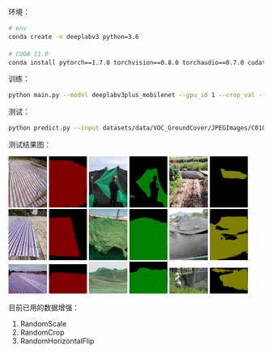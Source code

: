 环境：
```bash
# env
conda create -n deeplabv3 python=3.6

# CUDA 11.0
conda install pytorch==1.7.0 torchvision==0.8.0 torchaudio==0.7.0 cudatoolkit=11.0 -c pytorch
```

训练：
```bash
python main.py --model deeplabv3plus_mobilenet --gpu_id 1 --crop_val --lr 0.01 --crop_size 513 --batch_size 16 --output_stride 16
```

测试：
```bash
python predict.py --input datasets/data/VOC_GroundCover/JPEGImages/C018.jpg  --dataset voc_gc --model deeplabv3plus_mobilenet --ckpt checkpoints/best_deeplabv3plus_mobilenet_voc_gc_os16.pth --save_val_results_to test_results
```

测试结果图：
<div>
<img src="./samples/A021.jpg"  width="15%">
<img src="./samples/A021.png"  width="15%">
<img src="./samples/B027.jpg"  width="15%">
<img src="./samples/B027.png"  width="15%">
<img src="./samples/C018.jpg"  width="15%">
<img src="./samples/C018.png"  width="15%">
</div>

<div>
<img src="./samples/A061.jpg"  width="15%">
<img src="./samples/A061.png"  width="15%">
<img src="./samples/B186.jpg"  width="15%">
<img src="./samples/B186.png"  width="15%">
<img src="./samples/C033.jpg"  width="15%">
<img src="./samples/C033.png"  width="15%">
</div>

<div>
<img src="./samples/A083.jpg"  width="15%">
<img src="./samples/A083.png"  width="15%">
<img src="./samples/B055.jpg"  width="15%">
<img src="./samples/B055.png"  width="15%">
<img src="./samples/C166.jpg"  width="15%">
<img src="./samples/C166.png"  width="15%">
</div>

目前已用的数据增强：
1. RandomScale
2. RandomCrop
3. RandomHorizontalFlip